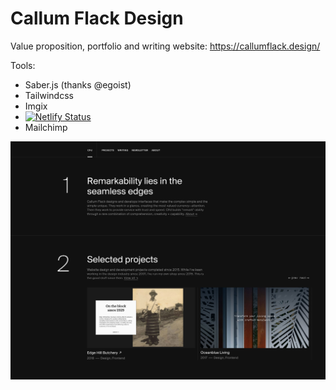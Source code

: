 # Callum Flack Design

Value proposition, portfolio and writing website: https://callumflack.design/

Tools:

* Saber.js (thanks @egoist)
* Tailwindcss
* Imgix
* [![Netlify Status](https://api.netlify.com/api/v1/badges/0db19891-49a0-488a-8adf-e738e49637d7/deploy-status)](https://app.netlify.com/sites/cfd/deploys)
* Mailchimp

![Project screen-shot](v7-1907-suisse-swiss.jpg?raw=true "Project screen-shot")
